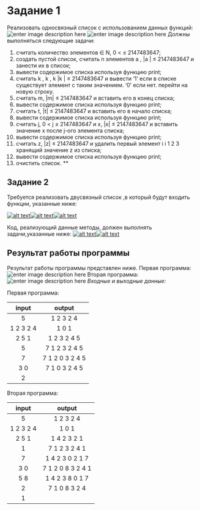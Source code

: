 # Задание 1

Реализовать односвязный список с использованием данных функций: 
![enter image description here](https://lh3.googleusercontent.com/5K6gW2jTS5iyC0rGx576nde_jnNy7H9qd_FOCgeljvgrvPG2wa8R34uLHBKRUlHCQ1H7oNv5Z5-9)
 ![enter image description here](https://lh3.googleusercontent.com/WXpsK2x02TzrilOQ_KUDavKdQvITB9rO-4TMAAmqN0_VQ3eE-i0dBr88wKPMX-ZP8LeyQQq73-pt)
 Должны выполняться следующие задачи:
 1. считать количество элементов ∈ N, 0 < ≤ 2147483647; 
 2. создать пустой список, считать n элементов a , |a | ≤ 2147483647 и занести их в список; 
 3. вывести содержимое списка используя функцию print; 
 4. считать k , k , k |k | ≤ 2147483647 и вывести ‘1’ если в списке существует элемент с таким значением. ‘0’ если нет. перейти на новую строку. 
 5. считать m, |m| ≤ 2147483647 и вставить его в конец списка; 
 6. вывести содержимое списка используя функцию print; 
 7. считать t, |t| ≤ 2147483647 и вставить его в начало списка; 
 8. вывести содержимое списка используя функцию print; 
 9. считать j, 0 < j ≤ 2147483647 и x, |x| ≤ 2147483647 и вставить значение x после j-ого элемента списка; 
  10. вывести содержимое списка используя функцию print; 
  11. считать z, |z| ≤ 2147483647 и удалить первый элемент i i 1 2 3 хранящий значение z из списка; 
  12. вывести содержимое списка используя функцию print; 
  13. очистить список.
  **
## **Задание 2**

Требуется реализовать двусвязный список ,в который будут входить функции, указанные ниже:

[![alt text](https://camo.githubusercontent.com/564b93dcace404bb99daf6c6ed7d0aa69f515116/68747470733a2f2f70702e757365726170692e636f6d2f633835313132342f763835313132343731332f64633331642f68716e583574586a484c552e6a7067)](https://camo.githubusercontent.com/564b93dcace404bb99daf6c6ed7d0aa69f515116/68747470733a2f2f70702e757365726170692e636f6d2f633835313132342f763835313132343731332f64633331642f68716e583574586a484c552e6a7067)[![alt text](https://camo.githubusercontent.com/f1cf1ef5075ca07b615b77a185389de0e3ea54f8/68747470733a2f2f70702e757365726170692e636f6d2f633835313132342f763835313132343731332f64633332352f39383072635f515874386b2e6a7067)](https://camo.githubusercontent.com/f1cf1ef5075ca07b615b77a185389de0e3ea54f8/68747470733a2f2f70702e757365726170692e636f6d2f633835313132342f763835313132343731332f64633332352f39383072635f515874386b2e6a7067)[![alt text](https://camo.githubusercontent.com/3d798866e91273a0548117a2a7439033edf59864/68747470733a2f2f70702e757365726170692e636f6d2f633835313132342f763835313132343731332f64633332632f765149486437515a634f512e6a7067)](https://camo.githubusercontent.com/3d798866e91273a0548117a2a7439033edf59864/68747470733a2f2f70702e757365726170692e636f6d2f633835313132342f763835313132343731332f64633332632f765149486437515a634f512e6a7067)

Код, реализующий данные методы, должен выполнять задачи,указанные ниже:  [![alt text](https://camo.githubusercontent.com/c0fcf0717cd5e84829a7c4f70e266016a3af6c58/68747470733a2f2f70702e757365726170692e636f6d2f633835313132342f763835313132343731332f64633333632f474332737a6f6a613662302e6a7067)](https://camo.githubusercontent.com/c0fcf0717cd5e84829a7c4f70e266016a3af6c58/68747470733a2f2f70702e757365726170692e636f6d2f633835313132342f763835313132343731332f64633333632f474332737a6f6a613662302e6a7067)[![alt text](https://camo.githubusercontent.com/71b71d8e72c3c6c54cf1fe105656798ab193f6d4/68747470733a2f2f70702e757365726170692e636f6d2f633835313132342f763835313132343731332f64633334332f38565468346878366d6a452e6a7067)](https://camo.githubusercontent.com/71b71d8e72c3c6c54cf1fe105656798ab193f6d4/68747470733a2f2f70702e757365726170692e636f6d2f633835313132342f763835313132343731332f64633334332f38565468346878366d6a452e6a7067)
## Результат работы программы
Результат работы программы представлен ниже.
Первая программа:
![enter image description here](https://lh3.googleusercontent.com/XfVb7Klo4HfE0pi9rCO8ZtiP26fg9n_-Y3lOtn63f1H4FO_Qj4simWKvB-WZVw1a6_kEe5OpqdPL)
Вторая программа:
![enter image description here](https://lh3.googleusercontent.com/whiYgalpDHFYNSAaWa6pnON_M1ojGiBXXXdfAY_uzPiVZBXWjpApMOPDn7CDNH4LqVy2q6r1kAhF)
*Входные и выходные данные:*



Первая программа:

|  input     | output           |
|:----------:|:----------------:|
| 5          | 1 2 3 2 4        |
|1 2 3 2 4   | 1 0 1            |
|2 5 1       | 1 2 3 2 4 5      |
|5           | 7 1 2 3 2 4 5    |
|7           | 7 1 2 0 3 2 4 5  |
|3 0         | 7 1 0 3 2 4 5    |
|2           |                  |

Вторая программа:

|  input     | output           |
|:----------:|:----------------:|
| 5          | 1 2 3 2 4        |
|1 2 3 2 4   | 1 0 1            |
|2 5 1       | 1 4 2 3 2 1      |
|1           | 7 1 2 3 2 4 1    |
|7           | 1 4 2 3 0 2 1 7  |
|3 0         | 7 1 2 0 8 3 2 4 1|
|5 8         | 1 4 2 3 8 0 1 7  |
|2           | 7 1 0 8 3 2 4    |
|1           |                  |
  
